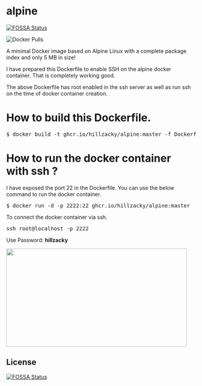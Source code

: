 # alpine
[![FOSSA Status](https://app.fossa.com/api/projects/git%2Bgithub.com%2FHillzacky%2Falpine.svg?type=shield)](https://app.fossa.com/projects/git%2Bgithub.com%2FHillzacky%2Falpine?ref=badge_shield)

<img alt="Docker Pulls" src="https://img.shields.io/docker/pulls/Hillzacky/alpine?style=plastic">

A minimal Docker image based on Alpine Linux with a complete package index and only 5 MB in size!

I have prepared this Dockerfile to enable SSH on the alpine docker container.
That is completely working good. 

The above Dockerfile has root enabled in the ssh server as well as run ssh on the time of docker 
container creation.
# How to build this Dockerfile.
<pre>
$ docker build -t ghcr.io/hillzacky/alpine:master -f Dockerfile .
</pre>

# How to run the docker container with ssh ?

I have exposed the port 22 in the Dockerfile. You can use the below command to run the docker container.

<pre>
$ docker run -d -p 2222:22 ghcr.io/hillzacky/alpine:master
</pre>

To connect the docker container via ssh.

<pre>
ssh root@localhost -p 2222
</pre>
Use Password: <b> hillzacky </b>

<img src="https://media.giphy.com/media/3o7buaZCmo40ZzIQ00/giphy.gif" width="480" height="260.9059233449477">


## License
[![FOSSA Status](https://app.fossa.com/api/projects/git%2Bgithub.com%2FHillzacky%2Falpine.svg?type=large)](https://app.fossa.com/projects/git%2Bgithub.com%2FHillzacky%2Falpine?ref=badge_large)
